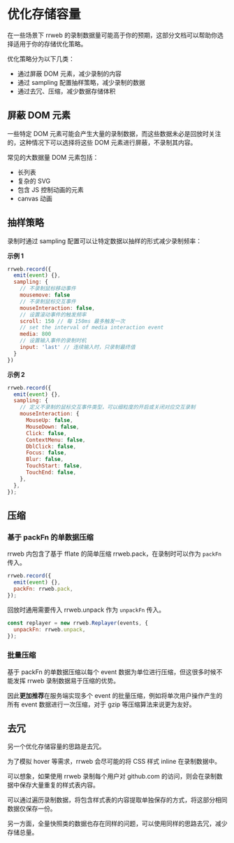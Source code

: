 # 优化存储容量

在一些场景下 rrweb 的录制数据量可能高于你的预期，这部分文档可以帮助你选择适用于你的存储优化策略。

优化策略分为以下几类：

- 通过屏蔽 DOM 元素，减少录制的内容
- 通过 sampling 配置抽样策略，减少录制的数据
- 通过去冗、压缩，减少数据存储体积

## 屏蔽 DOM 元素

一些特定 DOM 元素可能会产生大量的录制数据，而这些数据未必是回放时关注的，这种情况下可以选择将这些 DOM 元素进行屏蔽，不录制其内容。

常见的大数据量 DOM 元素包括：

- 长列表
- 复杂的 SVG
- 包含 JS 控制动画的元素
- canvas 动画

## 抽样策略

录制时通过 sampling 配置可以让特定数据以抽样的形式减少录制频率：

**示例 1**

```js
rrweb.record({
  emit(event) {},
  sampling: {
    // 不录制鼠标移动事件
    mousemove: false
    // 不录制鼠标交互事件
    mouseInteraction: false,
    // 设置滚动事件的触发频率
    scroll: 150 // 每 150ms 最多触发一次
    // set the interval of media interaction event
    media: 800
    // 设置输入事件的录制时机
    input: 'last' // 连续输入时，只录制最终值
  }
})
```

**示例 2**

```js
rrweb.record({
  emit(event) {},
  sampling: {
    // 定义不录制的鼠标交互事件类型，可以细粒度的开启或关闭对应交互录制
    mouseInteraction: {
      MouseUp: false,
      MouseDown: false,
      Click: false,
      ContextMenu: false,
      DblClick: false,
      Focus: false,
      Blur: false,
      TouchStart: false,
      TouchEnd: false,
    },
  },
});
```

## 压缩

### 基于 packFn 的单数据压缩

rrweb 内包含了基于 fflate 的简单压缩 rrweb.pack，在录制时可以作为 `packFn` 传入。

```js
rrweb.record({
  emit(event) {},
  packFn: rrweb.pack,
});
```

回放时通用需要传入 rrweb.unpack 作为 `unpackFn` 传入。

```js
const replayer = new rrweb.Replayer(events, {
  unpackFn: rrweb.unpack,
});
```

### 批量压缩

基于 packFn 的单数据压缩以每个 event 数据为单位进行压缩，但这很多时候不能发挥 rrweb 录制数据易于压缩的优势。

因此**更加推荐**在服务端实现多个 event 的批量压缩，例如将单次用户操作产生的所有 event 数据进行一次压缩，对于 gzip 等压缩算法来说更为友好。

## 去冗

另一个优化存储容量的思路是去冗。

为了模拟 hover 等需求，rrweb 会尽可能的将 CSS 样式 inline 在录制数据中。

可以想象，如果使用 rrweb 录制每个用户对 github.com 的访问，则会在录制数据中保存大量重复的样式表内容。

可以通过遍历录制数据，将包含样式表的内容提取单独保存的方式，将这部分相同数据仅保存一份。

另一方面，全量快照类的数据也存在同样的问题，可以使用同样的思路去冗，减少存储总量。
